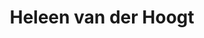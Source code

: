 ---
order: 18
category: residents
layout: post
title: Heleen van der Hoogt
profession: illustrations
website: www.hoogdroog.nl
image: /images/residents/heleenvanderhoogt_01.png
---